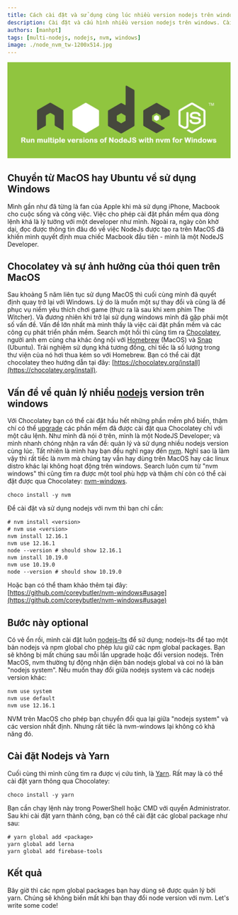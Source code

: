 ```yaml
---
title: Cách cài đặt và sử dụng cùng lúc nhiều version nodejs trên windows
description: Cài đặt và cấu hình nhiều version nodejs trên windows. Cài đặt bằng chocolatey. Cài đặt yarn. Lập trình nodejs trên windows.
authors: [manhpt]
tags: [multi-nodejs, nodejs, nvm, windows]
image: ./node_nvm_tw-1200x514.jpg
---
```


![](./node_nvm_tw-1200x514.jpg)

## Chuyển từ MacOS hay Ubuntu về sử dụng Windows

Mình gần như đã từng là fan của Apple khi mà sử dụng iPhone, Macbook cho cuộc sống và công việc. Việc cho phép cài đặt phần mềm qua dòng lệnh khá là lý tưởng với một developer như mình. Ngoài ra, ngày còn khờ dại, đọc được thông tin đâu đó về việc NodeJs được tạo ra trên MacOS đã khiến mình quyết định mua chiếc Macbook đầu tiên - mình là một NodeJS Developer.

## Chocolatey và sự ảnh hưởng của thói quen trên MacOS

Sau khoảng 5 năm liên tục sử dụng MacOS thì cuối cùng mình đã quyết định quay trở lại với Windows. Lý do là muốn một sự thay đổi và cũng là để phục vụ niềm yêu thích chơi game (thực ra là sau khi xem phim The Witcher). Và đương nhiên khi trở lại sử dụng windows mình đã gặp phải một số vấn đề. Vấn đề lớn nhất mà mình thấy là việc cài đặt phần mềm và các công cụ phát triển phần mềm. Search một hồi thì cũng tìm ra [Chocolatey](https://chocolatey.org/), người anh em cùng cha khác ông nội với [Homebrew](https://brew.sh/) (MacOS) và [Snap](https://snapcraft.io/) (Ubuntu). Trải nghiệm sử dụng khá tương đồng, chỉ tiếc là số lượng trong thư viện của nó hơi thua kém so với Homebrew. Bạn có thể cài đặt chocolatey theo hướng dẫn tại đây: [https://chocolatey.org/install](https://chocolatey.org/install).

## Vấn đề về quản lý nhiều [nodejs](/tags/nodejs/) version trên windows

Với Chocolatey bạn có thể cài đặt hầu hết những phần mềm phổ biến, thậm chí có thể [upgrade](https://chocolatey.org/docs/commandsupgrade#usage) các phần mềm đã được cài đặt qua Chocolatey chỉ với một câu lệnh. Như mình đã nói ở trên, mình là một NodeJS Developer; và mình nhanh chóng nhận ra vấn đề: quản lý và sử dụng nhiều nodejs version cùng lúc. Tất nhiên là mình hay bạn đều nghĩ ngay đến [nvm](https://github.com/nvm-sh/nvm). Nghĩ sao là làm vậy thì rất tiếc là nvm mà chúng tay vẫn hay dùng trên MacOS hay các linux distro khác lại không hoạt động trên windows. Search luôn cụm từ "nvm windows" thì cũng tìm ra được một tool phù hợp và thậm chí còn có thể cài đặt được qua Chocolatey: [nvm-windows](https://github.com/coreybutler/nvm-windows).

```shell
choco install -y nvm
```

Để cài đặt và sử dụng nodejs với nvm thì bạn chỉ cần:

```shell
# nvm install <version>
# nvm use <version>
nvm install 12.16.1
nvm use 12.16.1
node --version # should show 12.16.1
nvm install 10.19.0
nvm use 10.19.0
node --version # should show 10.19.0
```

Hoặc bạn có thể tham khảo thêm tại đây: [https://github.com/coreybutler/nvm-windows#usage](https://github.com/coreybutler/nvm-windows#usage)

## Bước này optional

Có vẻ ổn rồi, mình cài đặt luôn [nodejs-lts](https://chocolatey.org/packages/nodejs-lts) để sử dụng; nodejs-lts để tạo một bản nodejs và npm global cho phép lưu giữ các npm global packages. Bạn sẽ không bị mất chúng sau mỗi lần upgrade hoặc đổi version nodejs. Trên MacOS, nvm thường tự động nhận diện bản nodejs global và coi nó là bản "nodejs system". Nếu muốn thay đổi giữa nodejs system và các nodejs version khác:

```shell
nvm use system
nvm use default
nvm use 12.16.1
```

NVM trên MacOS cho phép bạn chuyển đổi qua lại giữa "nodejs system" và các version nhất định. Nhưng rất tiếc là nvm-windows lại không có khả năng đó.

## Cài đặt Nodejs và Yarn

Cuối cùng thì mình cũng tìm ra được vị cứu tinh, là [Yarn](https://yarnpkg.com/). Rất may là có thể cài đặt yarn thông qua Chocolatey:

```shell
choco install -y yarn
```

Bạn cần chạy lệnh này trong PowerShell hoặc CMD với quyền Administrator. Sau khi cài đặt yarn thành công, bạn có thể cài đặt các global package như sau:

```shell
# yarn global add <package>
yarn global add lerna
yarn global add firebase-tools
```

## Kết quả

Bây giờ thì các npm global packages bạn hay dùng sẽ được quản lý bởi yarn. Chúng sẽ không biến mất khi bạn thay đổi node version với nvm. Let's write some code!
